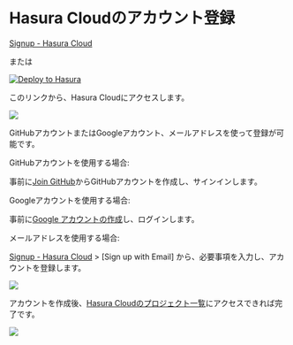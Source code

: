 # Hasura Cloudのアカウント登録

[Signup - Hasura Cloud](https://cloud.hasura.io/signup)

または

[![Deploy to Hasura](https://graphql-engine-cdn.hasura.io/assets/main-site/deploy-hasura-cloud.png)](https://cloud.hasura.io/)

このリンクから、Hasura Cloudにアクセスします。

![](https://lh3.googleusercontent.com/7MK3GMXczQ-nuDgAHVj33BnyI5tE_uLwMQaiaM_N5jc3MFSMMZJlPT-ucYMYPVhbb4IU17eeK6djxU3WFLVpdlkbq-J8oxNQD872Zh2tzNsOrf0jSxopfFmFmNtE3UsixFLTEr-QJg=w1280)

GitHubアカウントまたはGoogleアカウント、メールアドレスを使って登録が可能です。

GitHubアカウントを使用する場合:

事前に[Join GitHub](https://github.com/signup)からGitHubアカウントを作成し、サインインします。

Googleアカウントを使用する場合:

事前に[Google アカウントの作成](https://accounts.google.com/signup)し、ログインします。

メールアドレスを使用する場合:

[Signup - Hasura Cloud](https://cloud.hasura.io/signup) > [Sign up with Email] から、必要事項を入力し、アカウントを登録します。

![](https://lh3.googleusercontent.com/MwmAaaH9eoLQpq6Io8zxzLS5UuxiDsqi1DOyqMHEh_qw7h81z2CTovf5GDz-rdCZEe2qL9uo-Xodx-lCsHuf_b5ZkivKUuREvB-QRGOZX3xY-eGwME4SclPLCwnXjTGbkSnRAAmX9g=w1280)

アカウントを作成後、[Hasura Cloudのプロジェクト一覧](https://cloud.hasura.io/projects)にアクセスできれば完了です。

![](https://lh3.googleusercontent.com/YkXj40BFxZIEYUOxvshu6uhOWQcsgoh9UfQDUlEJ2FMf-sCqNuiEoRWkDsZdDrmXSFAUAnxIlZgQBt8bgebXYhWXTPS_RE7yjMg4a_h-CbimnD3gS4vnK6EpM-s1IqK7wPBI4BAScg=w1280)
